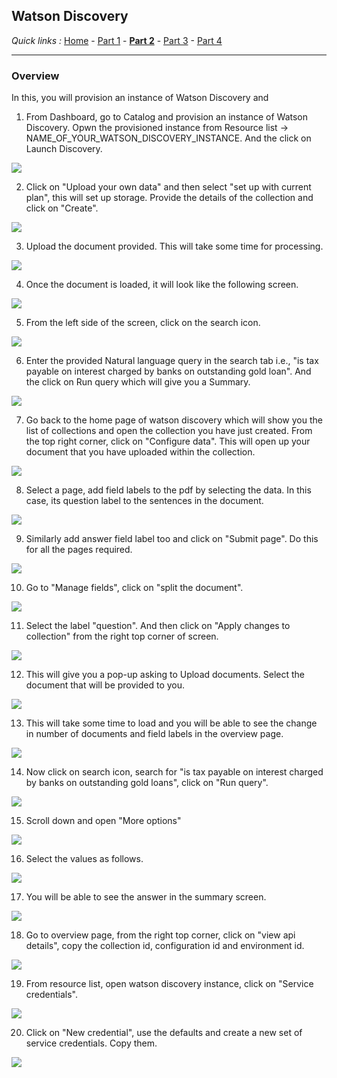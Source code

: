 ## Watson Discovery

*Quick links :*
[Home](/README.md) - [Part 1](https://github.com/krishnac7/Smart-FAQ-Assistant/tree/master/Part1-Wml) - [**Part 2**](https://github.com/krishnac7/Smart-FAQ-Assistant/tree/master/Part2-Discovery) - [Part 3](https://github.com/krishnac7/Smart-FAQ-Assistant/tree/master/Part3-Functions) - [Part 4](https://github.com/krishnac7/Smart-FAQ-Assistant/tree/master/Part4-Assistant)
***


### Overview

In this, you will provision an instance of Watson Discovery and

1. From Dashboard, go to Catalog and provision an instance of Watson Discovery. Opwn the provisioned instance from Resource list -> NAME_OF_YOUR_WATSON_DISCOVERY_INSTANCE. And the click on Launch Discovery.

![](../Media/imgd/1.png)

2. Click on "Upload your own data" and then select "set up with current plan", this will set up storage. Provide the details of the collection and click on "Create".

![](../Media/imgd/2.png)

3. Upload the document provided. This will take some time for processing.

![](../Media/imgd/3.png)

4. Once the document is loaded, it will look like the following screen.

![](../Media/imgd/4.png)

5. From the left side of the screen, click on the search icon.

![](../Media/imgd/5.png)

6. Enter the provided Natural language query in the search tab i.e., "is tax payable on interest charged by banks on outstanding gold loan". And the click on Run query which will give you a Summary.

![](../Media/imgd/6.png)

7. Go back to the home page of watson discovery which will show you the list of collections and open the collection you have just created. From the top right corner, click on "Configure data". This will open up your document that you have uploaded within the collection.

![](../Media/imgd/7.png)

8. Select a page, add field labels to the pdf by selecting the data. In this case, its question label to the sentences in the document.

![](../Media/imgd/8.png)

9. Similarly add answer field label too and click on "Submit page". Do this for all the pages required.

![](../Media/imgd/9.png)

10. Go to "Manage fields", click on "split the document".

![](../Media/imgd/10.png)

11. Select the label "question". And then click on "Apply changes to collection" from the right top corner of screen.

![](../Media/imgd/11.png)

12. This will give you a pop-up asking to Upload documents. Select the document that will be provided to you.

![](../Media/imgd/12.png)

13. This will take some time to load and you will be able to see the change in number of documents and field labels in the overview page.

![](../Media/imgd/13.png)

14. Now click on search icon, search for "is tax payable on interest charged by banks on outstanding gold loans", click on "Run query".

![](../Media/imgd/14.png)

15. Scroll down and open "More options"

![](../Media/imgd/15.png)

16. Select the values as follows.

![](../Media/imgd/16.png)

17. You will be able to see the answer in the summary screen.

![](../Media/imgd/17.png)

18. Go to overview page, from the right top corner, click on "view api details", copy the collection id, configuration id and environment id.

![](../Media/imgd/18.png)

19. From resource list, open watson discovery instance, click on "Service credentials".

![](../Media/imgd/19.png)

20. Click on "New credential", use the defaults and create a new set of service credentials. Copy them.

![](../Media/imgd/20.png)
